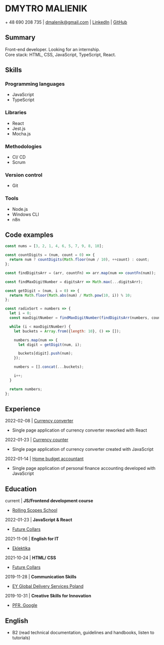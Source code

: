 # DMYTRO MALIENIK

\+ 48 690 208 735 | dmalenik@gmail.com | [LinkedIn](https://www.linkedin.com/in/dmitriy-m-137a735b/) | [GitHub](https://github.com/dmalenik)

## Summary

Front-end developer. Looking for an internship.  
Core stack: HTML, CSS, JavaScript, TypeScript, React.

## Skills

### Programming languages

- JavaScript
- TypeScript

### Libraries

- React
- Jest.js
- Mocha.js

### Methodologies

- CI/ CD
- Scrum

### Version control

- Git

### Tools

- Node.js
- Windows CLI
- n8n

## Code examples

``` JavaScript
const nums = [3, 2, 1, 4, 6, 5, 7, 9, 8, 10];

const countDigits = (num, count = 0) => {
  return num ? countDigits(Math.floor(num / 10), ++count) : count;
};

const findDigitsArr = (arr, countFn) => arr.map(num => countFn(num));

const findMaxDigitNumber = digitsArr => Math.max(...digitsArr);

const getDigit = (num, i = 0) => {
  return Math.floor(Math.abs(num) / Math.pow(10, i)) % 10; 
};

const radixSort = numbers => {
  let i = 0;
  const maxDigitNumber = findMaxDigitNumber(findDigitsArr(numbers, countDigits));

  while (i < maxDigitNumber) {
    let buckets = Array.from({length: 10}, () => []);

    numbers.map(num => {
      let digit = getDigit(num, i);

      buckets[digit].push(num);
    });

    numbers = [].concat(...buckets);

    i++;
  }

  return numbers;
};
```

## Experience

2022-02-08 | [Currency converter](https://github.com/dmalenik/currencyconverter)

- Single page application of currency converter reworked with React

2022-01-23 | [Currency counter](https://github.com/dmalenik/project-4-220116.github.io)

- Single page application of currency converter created with JavaScript

2022-01-14 | [Home budget accountant](https://github.com/dmalenik/project-3-211210.github.io)

- Single page application of personal finance accounting developed with JavaScript

## Education

current | **JS/Frontend development course**

- [Rolling Scopes School](https://wearecommunity.io/events/rs-js-en-2022q3)

2022-01-23 | **JavaScript & React**

- [Future Collars](https://futurecollars.com/kursy/pakiet-frontend-developer/)

2021-11-06 | **English for IT**

- [Eklektika](https://eklektika.pl/en/learning-platform/english-for-it/)

2021-10-24 | **HTML/ CSS**

- [Future Collars](https://futurecollars.com/kursy/pakiet-frontend-developer/)

2019-11-28 | **Communication Skills**

- [EY Global Delivery Services Poland](https://www.ey.com/en_pl/careers/global-delivery-services)

2019-10-31 | **Creative Skills for Innovation**

- [PFR, Google](https://startup.pfr.pl/en/news/pfr-innovation-designers-register-free-design-thinking-workshop/)

## English

- B2 (read technical documentation, guidelines and handbooks, listen to tutorials)
